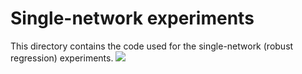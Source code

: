 # Single-network experiments

This directory contains the code used for the single-network (robust regression) experiments.
<img src="https://cdn.pixabay.com/photo/2020/05/08/14/22/coming-soon-5145985_1280.png" />
